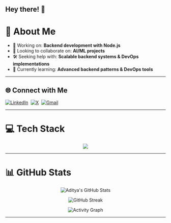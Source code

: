 ## Hey there! 👋


# 🚀 About Me
- 🔭 Working on: **Backend development with Node.js**  
- 🤝 Looking to collaborate on: **AI/ML projects**  
- 🛠️ Seeking help with: **Scalable backend systems & DevOps implementations**  
- 🌱 Currently learning: **Advanced backend patterns & DevOps tools**


---


## 🌐 Connect with Me
[![LinkedIn](https://img.shields.io/badge/LinkedIn-%230077B5.svg?logo=linkedin&logoColor=white&style=flat-square)](https://www.linkedin.com/in/aditya-paul-a4457a288/) 
[![X](https://img.shields.io/badge/Twitter-%23000000.svg?logo=x&logoColor=white&style=flat-square)](https://x.com/i_aditya_paul) 
[![Gmail](https://img.shields.io/badge/Email-D14836?logo=gmail&logoColor=white&style=flat-square)](mailto:aditkumar619@gmail.com)


---


# 💻 Tech Stack
<p align="center">
<img src="https://skillicons.dev/icons?i=c,css,js,java,md,nextjs,nestjs,nodejs,mongodb,sklearn,github,git" />
</p>


---


# 📊 GitHub Stats
<div align="center">


![Aditya's GitHub Stats](https://github-readme-stats.vercel.app/api?username=PurelyAditya&show_icons=true&theme=radical&hide_border=true&count_private=true)


![GitHub Streak](https://streak-stats.demolab.com?user=PurelyAditya&theme=radical&hide_border=true)



![Activity Graph](https://github-readme-activity-graph.vercel.app/graph?username=PurelyAditya&theme=radical&hide_border=true&bg_color=0D1117&color=FF6E96&line=FCA17D&point=F9D423)


</div>


---


